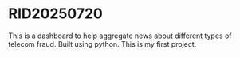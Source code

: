 # RID20250720
This is a dashboard to help aggregate news about different types of telecom fraud. Built using python. This is my first project.
